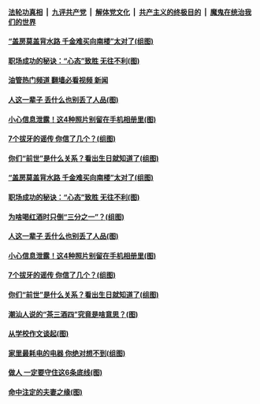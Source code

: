 ####  [法轮功真相](../../../../basic/blob/master/README.md?t=10311002) &nbsp;|&nbsp; [九评共产党](../../../../9ping.md/blob/master/README.md?t=10311002) &nbsp;|&nbsp; [解体党文化](../../../../jtdwh.md/blob/master/README.md?t=10311002)  &nbsp;|&nbsp; [共产主义的终极目的](../../../../gczydzjmd.md/blob/master/README.md?t=10311002) &nbsp;|&nbsp; [魔鬼在统治我们的世界](../../../../mgztzwmdsj.md/blob/master/README.md?t=10311002) 

#### [“盖房莫盖背水路 千金难买向南楼”太对了(组图)](../pages/p8/1019422.md?t=10311002) 

#### [职场成功的秘诀：“心态”致胜 无往不利(图)](../pages/p8/1020465.md?t=10311002) 

#### [油管热门频道 翻墙必看视频 新闻](http://209.250.226.216:81/youtube.html?10311002)

#### [人这一辈子 丢什么也别丢了人品(图)](../pages/p8/1020316.md?t=10311002) 

#### [小心信息泄露！这4种照片别留在手机相册里(图)](../pages/p8/1020321.md?t=10311002) 

#### [7个拔牙的谣传 你信了几个？(组图)](../pages/p8/1019909.md?t=10311002) 

#### [你们“前世”是什么关系？看出生日就知道了(组图)](../pages/p8/1020323.md?t=10311002) 

#### [“盖房莫盖背水路 千金难买向南楼”太对了(组图)](../pages/p8/1019422.md?t=10311002) 

#### [职场成功的秘诀：“心态”致胜 无往不利(图)](../pages/p8/1020465.md?t=10311002) 


#### [为啥喝红酒时只倒“三分之一”？(组图)](../pages/p8/1020411.md?t=10311002) 


#### [人这一辈子 丢什么也别丢了人品(图)](../pages/p8/1020316.md?t=10311002) 


#### [小心信息泄露！这4种照片别留在手机相册里(图)](../pages/p8/1020321.md?t=10311002) 

#### [7个拔牙的谣传 你信了几个？(组图)](../pages/p8/1019909.md?t=10311002) 


#### [你们“前世”是什么关系？看出生日就知道了(组图)](../pages/p8/1020323.md?t=10311002) 


#### [潮汕人说的“茶三酒四”究竟是啥意思？(图)](../pages/p8/1020253.md?t=10311002) 

#### [从学校作文谈起(图)](../pages/p8/1020276.md?t=10311002) 


#### [家里最耗电的电器 你绝对想不到(组图)](../pages/p8/1020251.md?t=10311002) 



#### [做人 一定要守住这6条底线(图)](../pages/p8/1020130.md?t=10311002) 

#### [命中注定的夫妻之缘(图)](../pages/p8/1020184.md?t=10311002) 

<img src='http://gfw-breaker.win/goodnews/indexes/p8.md' width='0px' height='0px'/>
